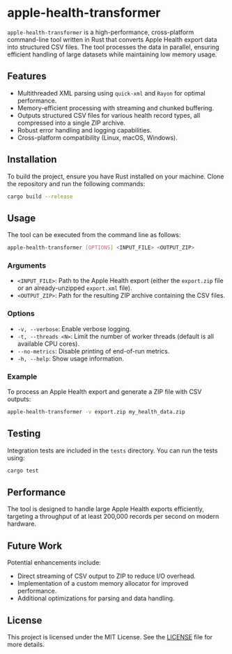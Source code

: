 # apple-health-transformer

`apple-health-transformer` is a high-performance, cross-platform command-line tool written in Rust that converts Apple Health export data into structured CSV files. The tool processes the data in parallel, ensuring efficient handling of large datasets while maintaining low memory usage.

## Features

- Multithreaded XML parsing using `quick-xml` and `Rayon` for optimal performance.
- Memory-efficient processing with streaming and chunked buffering.
- Outputs structured CSV files for various health record types, all compressed into a single ZIP archive.
- Robust error handling and logging capabilities.
- Cross-platform compatibility (Linux, macOS, Windows).

## Installation

To build the project, ensure you have Rust installed on your machine. Clone the repository and run the following commands:

```bash
cargo build --release
```

## Usage

The tool can be executed from the command line as follows:

```bash
apple-health-transformer [OPTIONS] <INPUT_FILE> <OUTPUT_ZIP>
```

### Arguments

- `<INPUT_FILE>`: Path to the Apple Health export (either the `export.zip` file or an already-unzipped `export.xml` file).
- `<OUTPUT_ZIP>`: Path for the resulting ZIP archive containing the CSV files.

### Options

- `-v, --verbose`: Enable verbose logging.
- `-t, --threads <N>`: Limit the number of worker threads (default is all available CPU cores).
- `--no-metrics`: Disable printing of end-of-run metrics.
- `-h, --help`: Show usage information.

### Example

To process an Apple Health export and generate a ZIP file with CSV outputs:

```bash
apple-health-transformer -v export.zip my_health_data.zip
```

## Testing

Integration tests are included in the `tests` directory. You can run the tests using:

```bash
cargo test
```

## Performance

The tool is designed to handle large Apple Health exports efficiently, targeting a throughput of at least 200,000 records per second on modern hardware.

## Future Work

Potential enhancements include:

- Direct streaming of CSV output to ZIP to reduce I/O overhead.
- Implementation of a custom memory allocator for improved performance.
- Additional optimizations for parsing and data handling.

## License

This project is licensed under the MIT License. See the [LICENSE](LICENSE) file for more details.

